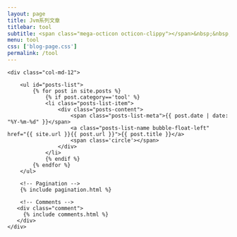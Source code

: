 ```yaml
---
layout: page
title: Jvm系列文章
titlebar: tool
subtitle: <span class="mega-octicon octicon-clippy"></span>&nbsp;&nbsp; jvm系列文章
menu: tool
css: ['blog-page.css']
permalink: /tool
---
```


<div class="row">

    <div class="col-md-12">

        <ul id="posts-list">
            {% for post in site.posts %}
                {% if post.category=='tool' %}
                <li class="posts-list-item">
                    <div class="posts-content">
                        <span class="posts-list-meta">{{ post.date | date: "%Y-%m-%d" }}</span>
                        <a class="posts-list-name bubble-float-left" href="{{ site.url }}{{ post.url }}">{{ post.title }}</a>
                        <span class='circle'></span>
                    </div>
                </li>
                {% endif %}
            {% endfor %}
        </ul> 

        <!-- Pagination -->
        {% include pagination.html %}

        <!-- Comments -->
       <div class="comment">
         {% include comments.html %}
       </div>
    </div>

</div>
<script>
    $(document).ready(function(){

        // Enable bootstrap tooltip
        $("body").tooltip({ selector: '[data-toggle=tooltip]' });

    });
</script>